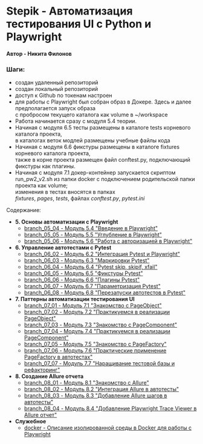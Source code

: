 # Stepik - Автоматизация тестирования UI с Python и Playwright
**Автор - Никита Филонов**


### Шаги:
- создан удаленный репозиторий
- создан локальный репозиторий
- доступ к Github по токенам настроен
- для работы с Playwright был собран образ в Докере. Здесь и далее предполагается запуск образа  
с пробросом текущего каталога как volume в ~/workspace
- Работа начинается сразу с модуля 5.4 теории.  
- Начиная с модуля 6.5 тесты размещены в каталоге tests корневого каталога проекта,  
в каталогах веток модлей размещены учебные файлы кода  
- Начиная с модуля 6.6 фикстуры размещены в каталоге fixtures корневого каталога проекта,  
также в корне проекта размещен файл conftest.py, подключающий фикстуры как плагины.
- Начиная с модуля 7.1 докер-контейнер запускается скриптом run_pw2_v2.sh из папки docker с 
подключением родительской папки проекта как volume;  
изменения в тестах вносятся в папках  
*fixtures*, *pages*, *tests*, файлах *conftest.py*, *pytest.ini*

Содержание:  
- **5. Основы автоматизации с Playwright**  
  - [branch_05_04 - Модуль 5.4 "Введение в Playwright"](./branch_05_04/readme.md)
  - [branch_05_05 - Модуль 5.5 "Углубление в Playwright"](./branch_05_05/readme.md)
  - [branch_05_06 - Модуль 5.6 "Работа с авторизацией в Playwright"](./branch_05_06/readme.md)  
- **6. Управление автотестами с Pytest**  
  - [branch_06_02 - Модуль 6.2 "Интеграция Pytest и Playwright"](./branch_06_02/readme.md)
  - [branch_06_03 - Модуль 6.3 "Маркировки Pytest"](./branch_06_03/readme.md)
  - [branch_06_04 - Модуль 6.4 "Pytest skip, skipif, xfail"](./branch_06_04/readme.md)
  - [branch_06_05 - Модуль 6.5 "Фикстуры Pytest"](./branch_06_05/readme.md)
  - [branch_06_06 - Модуль 6.6 "Плагины Pytest"](./branch_06_06/readme.md)
  - [branch_06_07 - Модуль 6.7 "Параметризация Pytest"](./branch_06_07/readme.md)
  - [branch_06_08 - Модуль 6.8 "Перезапуски автотестов в Pytest"](./branch_06_08/readme.md)  
- **7. Паттерны автоматизации тестирования UI**  
  - [branch_07_01 - Модуль 7.1 "Знакомство с PageObject"](./branch_07_01/readme.md)
  - [branch_07_02 - Модуль 7.2 "Практикуемся в реализации PageObject"](./branch_07_02/readme.md)
  - [branch_07_03 - Модуль 7.3 "Знакомство с PageComponent"](./branch_07_03/readme.md)
  - [branch_07_04 - Модуль 7.4 "Практикуемся в реализации PageComponent"](./branch_07_04/readme.md)
  - [branch_07_05 - Модуль 7.5 "Знакомство с PageFactory"](./branch_07_05/readme.md)
  - [branch_07_06 - Модуль 7.6 "Практические применение PageFactory в автотестах"](./branch_07_06/readme.md)
  - [branch_07_07 - Модуль 7.7 "Наращивание тестовой базы и рефакторинг"](./branch_07_07/readme.md)
- **8. Создание Allure отчета**
  - [branch_08_01 - Модуль 8.1 "Знакомство с Allure"](./branch_08_01/readme.md)
  - [branch_08_02 - Модуль 8.2 "Интеграция Allure в автотесты"](./branch_08_02/readme.md)
  - [branch_08_03 - Модуль 8.3 "Добавление Allure шагов в автотесты"](./branch_08_03/readme.md)
  - [branch_08_04 - Модуль 8.4 "Добавление Playwright Trace Viewer в Allure отчет"](./branch_08_04/readme.md)
- **Служебное**
  - [docker - Описание изолированной среды в Docker для работы с Playwright](./docker/readme.md)
